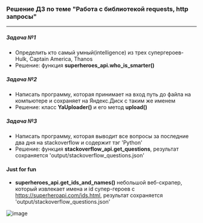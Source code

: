 ### Решение ДЗ по теме "Работа с библиотекой requests, http запросы"
---
##### Задача №1  
* Определить кто самый умный(intelligence) из трех супергероев- Hulk, Captain America, Thanos  
* Решение: функция **superheroes_api.who_is_smarter()**
##### Задача №2  
* Написать программу, которая принимает на вход путь до файла на компьютере и сохраняет на Яндекс.Диск с таким же именем  
* Решение: класс **YaUploader()** и его метод **upload()**
##### Задача №3  
* Написать программу, которая выводит все вопросы за последние два дня на stackoverflow и содержит тэг 'Python'  
* Решение: функция **stackoverflow_api.get_questions**, результат сохраняется 'output/stackoverflow_questions.json'
#### Just for fun  
* **superheroes_api.get_ids_and_names()** небольшой веб-скрапер, который извлекает имена и id супер-героев с https://superheroapi.com/ids.html, результат сохраняется 'output/stackoverflow_questions.json'

![image](https://user-images.githubusercontent.com/43640106/109567626-b7418500-7af6-11eb-89b6-bfbc61bb69f4.png)
